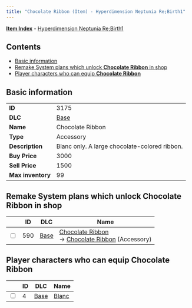 ```yaml
---
title: "Chocolate Ribbon (Item) - Hyperdimension Neptunia Re;Birth1"
---
```


[**Item Index**](/neptunia/rb1/item/index.html) - [Hyperdimension Neptunia Re;Birth1](/neptunia/rb1)

## Contents

- [Basic information](#basic-information)
- [Remake System plans which unlock **Chocolate Ribbon** in shop](#remake-system-plans-which-unlock-chocolate-ribbon-in-shop)
- [Player characters who can equip **Chocolate Ribbon**](#player-characters-who-can-equip-chocolate-ribbon)

## Basic information

|   |   |
| -- | -- |
| **ID** | 3175 |
| **DLC** | [Base](/neptunia/rb1/dlc/1-base.html) |
| **Name** | Chocolate Ribbon |
| **Type** | Accessory |
| **Description** | Blanc only. A large chocolate-colored ribbon. |
| **Buy Price** | 3000 |
| **Sell Price** | 1500 |
| **Max inventory** | 99 |


## Remake System plans which unlock **Chocolate Ribbon** in shop

|    | ID | DLC | Name |
| -- | -- | --- | ---- |
| <input type="checkbox" id="rb1-remake-1-590" class="trackbox" /> | 590 | [Base](/neptunia/rb1/dlc/1-base.html) | [Chocolate Ribbon](/neptunia/rb1/remake/1-590-chocolate-ribbon.html)<br /> → [Chocolate Ribbon](/neptunia/rb1/item/1-3175-chocolate-ribbon.html) (Accessory) |


## Player characters who can equip **Chocolate Ribbon**

|    | ID | DLC | Name |
| -- | -- | --- | ---- |
| <input type="checkbox" id="rb1-player-1-4" class="trackbox" /> | 4 | [Base](/neptunia/rb1/dlc/1-base.html) | [Blanc](/neptunia/rb1/player/1-4-blanc.html) |
